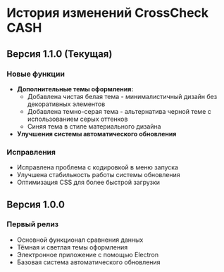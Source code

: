 # История изменений CrossCheck CASH

## Версия 1.1.0 (Текущая)

### Новые функции
- **Дополнительные темы оформления:**
  - Добавлена чистая белая тема - минималистичный дизайн без декоративных элементов
  - Добавлена темно-серая тема - альтернатива черной теме с использованием серых оттенков
  - Синяя тема в стиле материального дизайна
- **Улучшения системы автоматического обновления**

### Исправления
- Исправлена проблема с кодировкой в меню запуска
- Улучшена стабильность работы системы обновления
- Оптимизация CSS для более быстрой загрузки

## Версия 1.0.0

### Первый релиз
- Основной функционал сравнения данных
- Тёмная и светлая темы оформления
- Электронное приложение с помощью Electron
- Базовая система автоматического обновления 